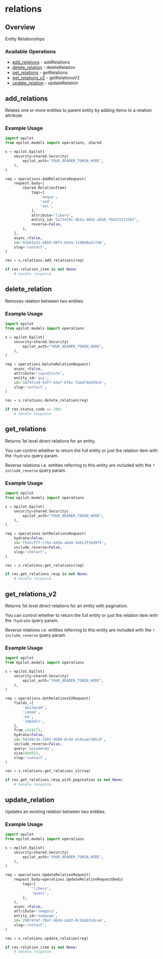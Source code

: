 # relations

## Overview

Entity Relationships

### Available Operations

* [add_relations](#add_relations) - addRelations
* [delete_relation](#delete_relation) - deleteRelation
* [get_relations](#get_relations) - getRelations
* [get_relations_v2](#get_relations_v2) - getRelationsV2
* [update_relation](#update_relation) - updateRelation

## add_relations

Relates one or more entities to parent entity by adding items to a relation attribute

### Example Usage

```python
import epilot
from epilot.models import operations, shared

s = epilot.Epilot(
    security=shared.Security(
        epilot_auth="YOUR_BEARER_TOKEN_HERE",
    ),
)

req = operations.AddRelationsRequest(
    request_body=[
        shared.RelationItem(
            tags=[
                'neque',
                'sed',
                'vel',
            ],
            attribute='libero',
            entity_id='5a73429c-db1a-4842-abb6-79d2322715bf',
            reverse=False,
        ),
    ],
    async_=False,
    id='0cbb1e31-b8b9-40f3-843a-1108e0adcf4b',
    slug='contact',
)

res = s.relations.add_relations(req)

if res.relation_item is not None:
    # handle response
```

## delete_relation

Removes relation between two entities

### Example Usage

```python
import epilot
from epilot.models import operations

s = epilot.Epilot(
    security=shared.Security(
        epilot_auth="YOUR_BEARER_TOKEN_HERE",
    ),
)

req = operations.DeleteRelationRequest(
    async_=False,
    attribute='cupiditate',
    entity_id='qui',
    id='1879fce9-53f7-43ef-bfbc-7abd74dd39c0',
    slug='contact',
)

res = s.relations.delete_relation(req)

if res.status_code == 200:
    # handle response
```

## get_relations

Returns 1st level direct relations for an entity.

You can control whether to return the full entity or just the relation item with the `?hydrate` query param.

Reverse relations i.e. entities referring to this entity are included with the `?include_reverse` query param.


### Example Usage

```python
import epilot
from epilot.models import operations

s = epilot.Epilot(
    security=shared.Security(
        epilot_auth="YOUR_BEARER_TOKEN_HERE",
    ),
)

req = operations.GetRelationsRequest(
    hydrate=False,
    id='f5d2cff7-c70a-4456-a6d4-36813f16d9f5',
    include_reverse=False,
    slug='contact',
)

res = s.relations.get_relations(req)

if res.get_relations_resp is not None:
    # handle response
```

## get_relations_v2

Returns 1st level direct relations for an entity with pagination.

You can control whether to return the full entity or just the relation item with the `?hydrate` query param.

Reverse relations i.e. entities referring to this entity are included with the `?include_reverse` query param.


### Example Usage

```python
import epilot
from epilot.models import operations

s = epilot.Epilot(
    security=shared.Security(
        epilot_auth="YOUR_BEARER_TOKEN_HERE",
    ),
)

req = operations.GetRelationsV2Request(
    fields_=[
        'quisquam',
        'saepe',
        'ea',
        'impedit',
    ],
    from_=359271,
    hydrate=False,
    id='56146c3e-250f-4b00-8c42-e141aac366c8',
    include_reverse=False,
    query='assumenda',
    size=860552,
    slug='contact',
)

res = s.relations.get_relations_v2(req)

if res.get_relations_resp_with_pagination is not None:
    # handle response
```

## update_relation

Updates an existing relation between two entities.

### Example Usage

```python
import epilot
from epilot.models import operations

s = epilot.Epilot(
    security=shared.Security(
        epilot_auth="YOUR_BEARER_TOKEN_HERE",
    ),
)

req = operations.UpdateRelationRequest(
    request_body=operations.UpdateRelationRequestBody(
        tags=[
            'libero',
            'quasi',
        ],
    ),
    async_=False,
    attribute='tempora',
    entity_id='numquam',
    id='29074747-78a7-4bd4-a6d2-8c10ab3cdca4',
    slug='contact',
)

res = s.relations.update_relation(req)

if res.relation_item is not None:
    # handle response
```

